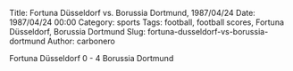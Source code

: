 Title: Fortuna Düsseldorf vs. Borussia Dortmund, 1987/04/24
Date: 1987/04/24 00:00
Category: sports
Tags: football, football scores, Fortuna Düsseldorf, Borussia Dortmund
Slug: fortuna-dusseldorf-vs-borussia-dortmund
Author: carbonero


Fortuna Düsseldorf 0 - 4 Borussia Dortmund
